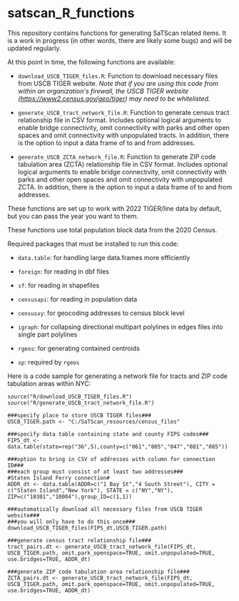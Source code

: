 # satscan_R_functions
This repository contains functions for generating SaTScan related items.  It is a work in progress (in other words, there are likely some bugs) and will be updated regularly. 

At this point in time, the following functions are available:

* ```download_USCB_TIGER_files.R```: Function to download necessary files from USCB TIGER website. *Note that if you are using this code from within an organization's firewall, the USCB TIGER website (https://www2.census.gov/geo/tiger) may need to be whitelisted.*

* ```generate_USCB_tract_network_file.R```: Function to generate census tract relationship file in CSV format. Includes optional logical arguments to enable bridge connectivity, omit connectivity with parks and other open spaces and omit connectivity with unpopulated tracts. In addition, there is the option to input a data frame of to and from addresses.

* ```generate_USCB_ZCTA_network_file.R```: Function to generate ZIP code tabulation area (ZCTA) relationship file in CSV format. Includes optional logical arguments to enable bridge connectivity, omit connectivity with parks and other open spaces and omit connectivity with unpopulated ZCTA. In addition, there is the option to input a data frame of to and from addresses.

These functions are set up to work with 2022 TIGER/line data by default, but you can pass the year you want to them.

These functions use total population block data from the 2020 Census.

Required packages that must be installed to run this code:

* ```data.table```: for handling large data.frames more efficiently

* ```foreign```: for reading in dbf files

* ```sf```: for reading in shapefiles

* ```censusapi```: for reading in population data

* ```censusxy```: for geocoding addresses to census block level

* ```igraph```: for collapsing directional multipart polylines in edges files into single part polylines

* ```rgeos```: for generating contained centroids

* ```sp```: required by ```rgeos```



Here is a code sample for generating a network file for tracts and ZIP code tabulation areas within NYC:
```
source("R/download_USCB_TIGER_files.R")
source("R/generate_USCB_tract_network_file.R")

###specify place to store USCB TIGER files###
USCB_TIGER.path <- "C:/SaTScan_resources/census_files"

###specify data table containing state and county FIPS codes###
FIPS_dt <- data.table(state=rep("36",5),county=c("061","005","047","081","085"))

###option to bring in CSV of addresses with column for connection ID###
###each group must consist of at least two addresses###
#Staten Island Ferry connection#
ADDR_dt <- data.table(ADDR=c("1 Bay St","4 South Street"), CITY = c("Staten Island","New York"), STATE = c("NY","NY"), ZIP=c("10301","10004"),group_ID=c(1,1))

###automatically download all necessary files from USCB TIGER website###
###you will only have to do this once###
download_USCB_TIGER_files(FIPS_dt,USCB_TIGER.path)

###generate census tract relationship file###
tract_pairs.dt <- generate_USCB_tract_network_file(FIPS_dt, USCB_TIGER.path, omit.park_openspace=TRUE, omit.unpopulated=TRUE, use.bridges=TRUE, ADDR_dt)

###generate ZIP code tabulation area relationship file###
ZCTA_pairs.dt <- generate_USCB_tract_network_file(FIPS_dt, USCB_TIGER.path, omit.park_openspace=TRUE, omit.unpopulated=TRUE, use.bridges=TRUE, ADDR_dt)


